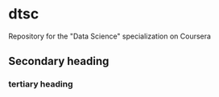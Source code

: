 # dtsc
Repository for the "Data Science" specialization on Coursera 
## Secondary heading
### tertiary heading